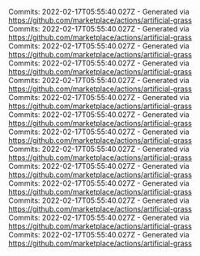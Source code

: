 Commits: 2022-02-17T05:55:40.027Z - Generated via https://github.com/marketplace/actions/artificial-grass
<br>
Commits: 2022-02-17T05:55:40.027Z - Generated via https://github.com/marketplace/actions/artificial-grass
<br>
Commits: 2022-02-17T05:55:40.027Z - Generated via https://github.com/marketplace/actions/artificial-grass
<br>
Commits: 2022-02-17T05:55:40.027Z - Generated via https://github.com/marketplace/actions/artificial-grass
<br>
Commits: 2022-02-17T05:55:40.027Z - Generated via https://github.com/marketplace/actions/artificial-grass
<br>
Commits: 2022-02-17T05:55:40.027Z - Generated via https://github.com/marketplace/actions/artificial-grass
<br>
Commits: 2022-02-17T05:55:40.027Z - Generated via https://github.com/marketplace/actions/artificial-grass
<br>
Commits: 2022-02-17T05:55:40.027Z - Generated via https://github.com/marketplace/actions/artificial-grass
<br>
Commits: 2022-02-17T05:55:40.027Z - Generated via https://github.com/marketplace/actions/artificial-grass
<br>
Commits: 2022-02-17T05:55:40.027Z - Generated via https://github.com/marketplace/actions/artificial-grass
<br>
Commits: 2022-02-17T05:55:40.027Z - Generated via https://github.com/marketplace/actions/artificial-grass
<br>
Commits: 2022-02-17T05:55:40.027Z - Generated via https://github.com/marketplace/actions/artificial-grass
<br>
Commits: 2022-02-17T05:55:40.027Z - Generated via https://github.com/marketplace/actions/artificial-grass
<br>
Commits: 2022-02-17T05:55:40.027Z - Generated via https://github.com/marketplace/actions/artificial-grass
<br>
